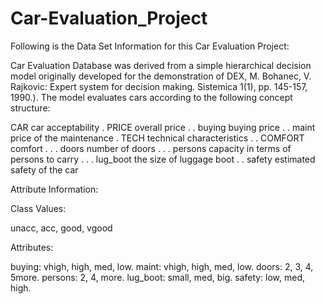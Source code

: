# Car-Evaluation_Project

Following is the Data Set Information for this Car Evaluation Project:

Car Evaluation Database was derived from a simple hierarchical decision model originally developed for the demonstration of DEX, M. Bohanec, V. Rajkovic: Expert system for decision making. Sistemica 1(1), pp. 145-157, 1990.). The model evaluates cars according to the following concept structure:

CAR car acceptability
. PRICE overall price
. . buying buying price
. . maint price of the maintenance
. TECH technical characteristics
. . COMFORT comfort
. . . doors number of doors
. . . persons capacity in terms of persons to carry
. . . lug_boot the size of luggage boot
. . safety estimated safety of the car

Attribute Information:

Class Values:

unacc, acc, good, vgood

Attributes:

buying: vhigh, high, med, low.
maint: vhigh, high, med, low.
doors: 2, 3, 4, 5more.
persons: 2, 4, more.
lug_boot: small, med, big.
safety: low, med, high.
